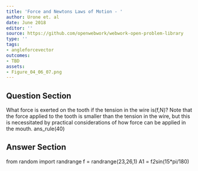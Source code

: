 ```yaml
---
title: 'Force and Newtons Laws of Motion - '
author: Urone et. al
date: June 2018
editor: ''
source: https://github.com/openwebwork/webwork-open-problem-library
type: ''
tags:
- angleforcevector
outcomes:
- TBD
assets:
- Figure_04_06_07.png
---
```


## Question Section 

What force is exerted on the tooth if the tension in the wire is(f,N)? Note that the force applied to the tooth is smaller than the tension in the wire, but this is necessitated by practical considerations of how force can be applied in the mouth. 
ans_rule(40)


## Answer Section

from random import randrange
f = randrange(23,26,1)
A1 = f*2*sin(15*pi/180)